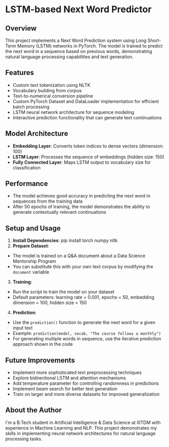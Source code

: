 # LSTM-based Next Word Predictor

## Overview
This project implements a Next Word Prediction system using Long Short-Term Memory (LSTM) networks in PyTorch. The model is trained to predict the next word in a sequence based on previous words, demonstrating natural language processing capabilities and text generation.

## Features
- Custom text tokenization using NLTK
- Vocabulary building from corpus
- Text-to-numerical conversion pipeline
- Custom PyTorch Dataset and DataLoader implementation for efficient batch processing
- LSTM neural network architecture for sequence modeling
- Interactive prediction functionality that can generate text continuations

## Model Architecture
- **Embedding Layer**: Converts token indices to dense vectors (dimension: 100)
- **LSTM Layer**: Processes the sequence of embeddings (hidden size: 150)
- **Fully Connected Layer**: Maps LSTM output to vocabulary size for classification

## Performance
- The model achieves good accuracy in predicting the next word in sequences from the training data
- After 50 epochs of training, the model demonstrates the ability to generate contextually relevant continuations

## Setup and Usage
1. **Install Dependencies**: pip install torch numpy nltk
2. **Prepare Dataset**:
- The model is trained on a Q&A document about a Data Science Mentorship Program
- You can substitute this with your own text corpus by modifying the `document` variable

3. **Training**:
- Run the script to train the model on your dataset
- Default parameters: learning rate = 0.001, epochs = 50, embedding dimension = 100, hidden size = 150

4. **Prediction**:
- Use the `prediction()` function to generate the next word for a given input text
- Example: `prediction(model, vocab, "The course follows a monthly")`
- For generating multiple words in sequence, use the iterative prediction approach shown in the code

## Future Improvements
- Implement more sophisticated text preprocessing techniques
- Explore bidirectional LSTM and attention mechanisms
- Add temperature parameter for controlling randomness in predictions
- Implement beam search for better text generation
- Train on larger and more diverse datasets for improved generalization

## About the Author
I'm a B.Tech student in Artificial Intelligence & Data Science at IIITDM with experience in Machine Learning and NLP. This project demonstrates my skills in implementing neural network architectures for natural language processing tasks.
